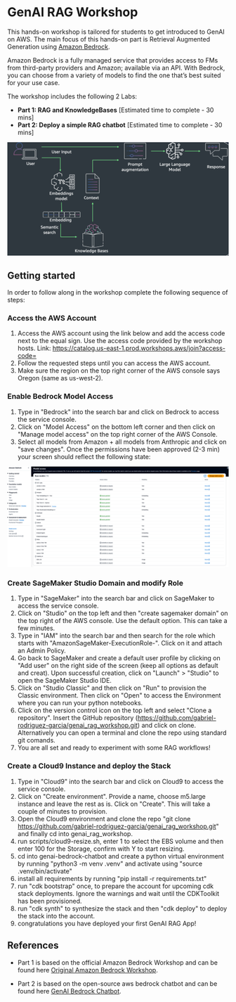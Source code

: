 # GenAI RAG Workshop

This hands-on workshop is tailored for students to get introduced to GenAI on AWS. The main focus of this hands-on part is Retrieval Augmented Generation using [Amazon Bedrock](https://aws.amazon.com/bedrock/).

Amazon Bedrock is a fully managed service that provides access to FMs from third-party providers and Amazon; available via an API. With Bedrock, you can choose from a variety of models to find the one that’s best suited for your use case.

The workshop includes the following 2 Labs:

- **Part 1: RAG and KnowledgeBases** \[Estimated time to complete - 30 mins\]
- **Part 2: Deploy a simple RAG chatbot** \[Estimated time to complete - 30 mins\]

<div align="center">

![imgs/11-overview](imgs/general-rag-pattern.png)

</div>

## Getting started

In order to follow along in the workshop complete the following sequence of steps:

### Access the AWS Account
1. Access the AWS account using the link below and add the access code next to the equal sign. Use the access code provided by the workshop hosts.
   Link: https://catalog.us-east-1.prod.workshops.aws/join?access-code=
2. Follow the requested steps until you can access the AWS account.
3. Make sure the region on the top right corner of the AWS console says Oregon (same as us-west-2).

### Enable Bedrock Model Access
1. Type in "Bedrock" into the search bar and click on Bedrock to access the service console.
2. Click on "Model Access" on the bottom left corner and then click on "Manage model access" on the top right corner of the AWS Console.
3. Select all models from Amazon + all models from Anthropic and click on "save changes". Once the permissions have been approved (2-3 min) your screen should reflect the following state:

<div align="center">

![imgs/bedrock-enaled-models](imgs/bedrock-enabled-models.png)

</div>

### Create SageMaker Studio Domain and modify Role
1. Type in "SageMaker" into the search bar and click on SageMaker to access the service console.
2. Click on "Studio" on the top left and then "create sagemaker domain" on the top right of the AWS console. Use the default option. This can take a few minutes.
3. Type in "IAM" into the search bar and then search for the role which starts with "AmazonSageMaker-ExecutionRole-". Click on it and attach an Admin Policy.
4. Go back to SageMaker and create a default user profile by clicking on "Add user" on the right side of the screen (keep all options as default and creat). Upon successful creation, click on "Launch" > "Studio" to open the SageMaker Studio IDE.
5. Click on "Studio Classic" and then click on "Run" to provision the Classic environment. Then click on "Open" to access the Environment where you can run your python notebooks.
6. Click on the version control icon on the top left and select "Clone a repository". Insert the GitHub repository (https://github.com/gabriel-rodriguez-garcia/genai_rag_workshop.git) and click on clone. Alternatively you can open a terminal and clone the repo using standard git comands.
7. You are all set and ready to experiment with some RAG workflows!

### Create a Cloud9 Instance and deploy the Stack
1. Type in "Cloud9" into the search bar and click on Cloud9 to access the service console.
2. Click on "Create environment". Provide a name, choose m5.large instance and leave the rest as is. Click on "Create". This will take a couple of minutes to provision.
3. Open the Cloud9 environment and clone the repo "git clone https://github.com/gabriel-rodriguez-garcia/genai_rag_workshop.git" and finally cd into genai_rag_workshop.
4. run scripts/cloud9-resize.sh, enter 1 to select the EBS volume and then enter 100 for the Storage, confirm with Y to start resizing.
5. cd into genai-bedrock-chatbot and create a python virtual environment by running "python3 -m venv .venv" and activate using "source .venv/bin/activate"
6. install all requirements by running "pip install -r requirements.txt"
7. run "cdk bootstrap" once, to prepare the account for upcoming cdk stack deployments. Ignore the warnings and wait until the CDKToolkit has been provisioned.
8. run "cdk synth" to synthesize the stack and then "cdk deploy" to deploy the stack into the account.
9. congratulations you have deployed your first GenAI RAG App!

## References

- Part 1 is based on the official Amazon Bedrock Workshop and can be found here [Original Amazon Bedrock Workshop](https://catalog.us-east-1.prod.workshops.aws/workshops/a4bdb007-5600-4368-81c5-ff5b4154f518/en-US).

- Part 2 is based on the open-source aws bedrock chatbot and can be found here [GenAI Bedrock Chatbot](https://github.com/awslabs/genai-bedrock-chatbot).

